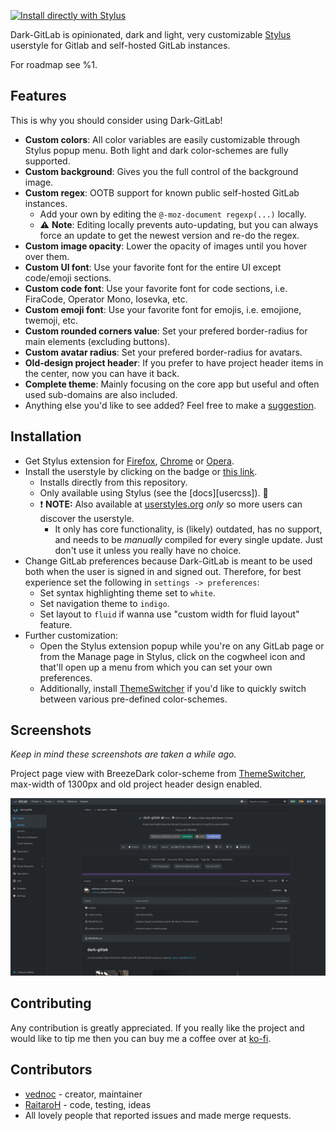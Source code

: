 [![Install directly with Stylus][badge]][style]

Dark-GitLab is opinionated, dark and light, very customizable [Stylus][stylus] userstyle for Gitlab and self-hosted GitLab instances.

For roadmap see %1.

## Features
This is why you should consider using Dark-GitLab!

- **Custom colors**: All color variables are easily customizable through Stylus popup menu. Both light and dark color-schemes are fully supported.
- **Custom background**: Gives you the full control of the background image.
- **Custom regex**: OOTB support for known public self-hosted GitLab instances.
  - Add your own by editing the `@-moz-document regexp(...)` locally.
  - :warning: **Note**: Editing locally prevents auto-updating, but you can always force an update to get the newest version and re-do the regex.
- **Custom image opacity**: Lower the opacity of images until you hover over them.
- **Custom UI font**: Use your favorite font for the entire UI except code/emoji sections.
- **Custom code font**: Use your favorite font for code sections, i.e. FiraCode, Operator Mono, Iosevka, etc.
- **Custom emoji font**: Use your favorite font for emojis, i.e. emojione, twemoji, etc.
- **Custom rounded corners value**: Set your prefered border-radius for main elements (excluding buttons).
- **Custom avatar radius**: Set your prefered border-radius for avatars.
- **Old-design project header**: If you prefer to have project header items in the center, now you can have it back.
- **Complete theme**: Mainly focusing on the core app but useful and often used sub-domains are also included.
- Anything else you'd like to see added? Feel free to make a [suggestion][new].

## Installation
- Get Stylus extension for [Firefox][amo], [Chrome][cws] or [Opera][aoe].
- Install the userstyle by clicking on the badge or [this link][style].
  - Installs directly from this repository.
  - Only available using Stylus (see the [docs][usercss]). :tada:
  - :exclamation: **NOTE:** Also available at [userstyles.org][style-uso] _only_
    so more users can discover the userstyle.
    - It only has core functionality, is (likely) outdated, has no support,
    and needs to be _manually_ compiled for every single update. Just don't use
    it unless you really have no choice.
- Change GitLab preferences because Dark-GitLab is meant to be used both when
  the user is signed in and signed out. Therefore, for best experience set the
  following in `settings -> preferences`:
  - Set syntax highlighting theme set to `white`.
  - Set navigation theme to `indigo`.
  - Set layout to `fluid` if wanna use "custom width for fluid layout" feature.
- Further customization:
  - Open the Stylus extension popup while you're on any GitLab page or from the
    Manage page in Stylus, click on the cogwheel icon and that'll open up a menu
    from which you can set your own preferences.
  - Additionally, install [ThemeSwitcher][switcher] if you'd like to quickly
    switch between various pre-defined color-schemes.

## Screenshots
*Keep in mind these screenshots are taken a while ago.*

Project page view with BreezeDark color-scheme from [ThemeSwitcher][switcher], max-width of 1300px and old project header design enabled.

![preview](./images/preview.png)

## Contributing
Any contribution is greatly appreciated. If you really like the project and would like to tip me then you can buy me a coffee over at [ko-fi](https://ko-fi.com/vednoc).

## Contributors
- [vednoc](https://gitlab.com/vednoc) - creator, maintainer
- [RaitaroH](https://gitlab.com/RaitaroH) - code, testing, ideas
- All lovely people that reported issues and made merge requests.

<!-- References. -->
[amo]: https://addons.mozilla.org/en-US/firefox/addon/styl-us/
[cws]: https://chrome.google.com/webstore/detail/stylus/clngdbkpkpeebahjckkjfobafhncgmne
[aoe]: https://addons.opera.com/en-gb/extensions/details/stylus/
[new]: https://gitlab.com/vednoc/dark-gitlab/issues/new
[badge]: https://img.shields.io/badge/Install%20directly%20with-Stylus-116b59.svg?longCache=true&style=for-the-badge
[style]: https://gitlab.com/vednoc/dark-gitlab/raw/master/gitlab.user.styl
[stylus]: https://github.com/openstyles/stylus
[switcher]: https://gitlab.com/vednoc/theme_switcher
[style-uso]: https://userstyles.org/styles/164877
